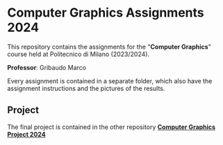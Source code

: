 # Computer Graphics Assignments 2024

This repository contains the assignments for the "**Computer Graphics**" course held at Politecnico di Milano (2023/2024).

**Professor**: Gribaudo Marco

Every assignment is contained in a separate folder, which also have the assignment instructions and the pictures of the results.

## Project

The final project is contained in the other repository [**Computer Graphics Project 2024**](https://github.com/robertogiandomenico/computer_graphics_project_2024)
